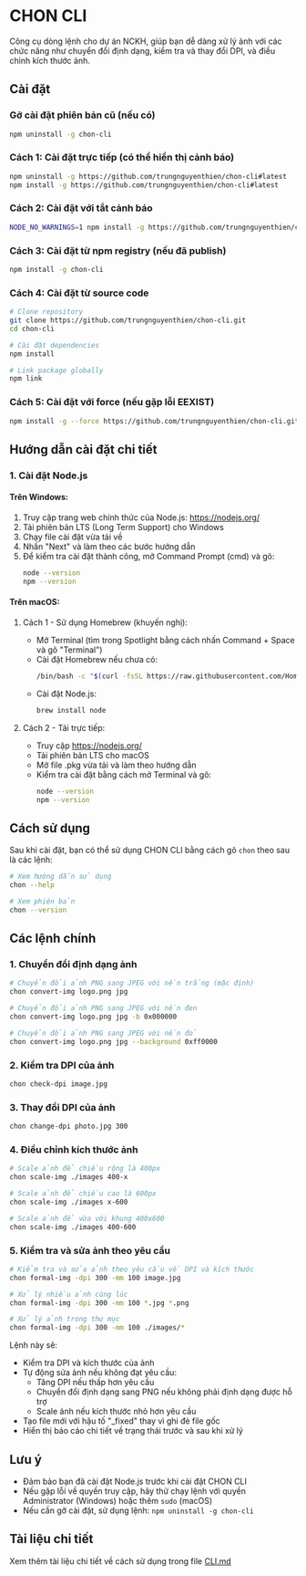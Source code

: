 # CHON CLI

Công cụ dòng lệnh cho dự án NCKH, giúp bạn dễ dàng xử lý ảnh với các chức năng như chuyển đổi định dạng, kiểm tra và thay đổi DPI, và điều chỉnh kích thước ảnh.

## Cài đặt

### Gỡ cài đặt phiên bản cũ (nếu có)
```bash
npm uninstall -g chon-cli
```

### Cách 1: Cài đặt trực tiếp (có thể hiển thị cảnh báo)
```bash
npm uninstall -g https://github.com/trungnguyenthien/chon-cli#latest
npm install -g https://github.com/trungnguyenthien/chon-cli#latest
```

### Cách 2: Cài đặt với tắt cảnh báo
```bash
NODE_NO_WARNINGS=1 npm install -g https://github.com/trungnguyenthien/chon-cli.git#main
```

### Cách 3: Cài đặt từ npm registry (nếu đã publish)
```bash
npm install -g chon-cli
```

### Cách 4: Cài đặt từ source code
```bash
# Clone repository
git clone https://github.com/trungnguyenthien/chon-cli.git
cd chon-cli

# Cài đặt dependencies
npm install

# Link package globally
npm link
```

### Cách 5: Cài đặt với force (nếu gặp lỗi EEXIST)
```bash
npm install -g --force https://github.com/trungnguyenthien/chon-cli.git#main
```

## Hướng dẫn cài đặt chi tiết

### 1. Cài đặt Node.js

#### Trên Windows:
1. Truy cập trang web chính thức của Node.js: https://nodejs.org/
2. Tải phiên bản LTS (Long Term Support) cho Windows
3. Chạy file cài đặt vừa tải về
4. Nhấn "Next" và làm theo các bước hướng dẫn
5. Để kiểm tra cài đặt thành công, mở Command Prompt (cmd) và gõ:
   ```bash
   node --version
   npm --version
   ```

#### Trên macOS:
1. Cách 1 - Sử dụng Homebrew (khuyến nghị):
   - Mở Terminal (tìm trong Spotlight bằng cách nhấn Command + Space và gõ "Terminal")
   - Cài đặt Homebrew nếu chưa có:
     ```bash
     /bin/bash -c "$(curl -fsSL https://raw.githubusercontent.com/Homebrew/install/HEAD/install.sh)"
     ```
   - Cài đặt Node.js:
     ```bash
     brew install node
     ```

2. Cách 2 - Tải trực tiếp:
   - Truy cập https://nodejs.org/
   - Tải phiên bản LTS cho macOS
   - Mở file .pkg vừa tải và làm theo hướng dẫn
   - Kiểm tra cài đặt bằng cách mở Terminal và gõ:
     ```bash
     node --version
     npm --version
     ```

## Cách sử dụng

Sau khi cài đặt, bạn có thể sử dụng CHON CLI bằng cách gõ `chon` theo sau là các lệnh:

```bash
# Xem hướng dẫn sử dụng
chon --help

# Xem phiên bản
chon --version
```

## Các lệnh chính

### 1. Chuyển đổi định dạng ảnh
```bash
# Chuyển đổi ảnh PNG sang JPEG với nền trắng (mặc định)
chon convert-img logo.png jpg

# Chuyển đổi ảnh PNG sang JPEG với nền đen
chon convert-img logo.png jpg -b 0x000000

# Chuyển đổi ảnh PNG sang JPEG với nền đỏ
chon convert-img logo.png jpg --background 0xff0000
```

### 2. Kiểm tra DPI của ảnh
```bash
chon check-dpi image.jpg
```

### 3. Thay đổi DPI của ảnh
```bash
chon change-dpi photo.jpg 300
```

### 4. Điều chỉnh kích thước ảnh
```bash
# Scale ảnh để chiều rộng là 400px
chon scale-img ./images 400-x

# Scale ảnh để chiều cao là 600px
chon scale-img ./images x-600

# Scale ảnh để vừa với khung 400x600
chon scale-img ./images 400-600
```

### 5. Kiểm tra và sửa ảnh theo yêu cầu
```bash
# Kiểm tra và sửa ảnh theo yêu cầu về DPI và kích thước
chon formal-img -dpi 300 -mm 100 image.jpg

# Xử lý nhiều ảnh cùng lúc
chon formal-img -dpi 300 -mm 100 *.jpg *.png

# Xử lý ảnh trong thư mục
chon formal-img -dpi 300 -mm 100 ./images/*
```

Lệnh này sẽ:
- Kiểm tra DPI và kích thước của ảnh
- Tự động sửa ảnh nếu không đạt yêu cầu:
  + Tăng DPI nếu thấp hơn yêu cầu
  + Chuyển đổi định dạng sang PNG nếu không phải định dạng được hỗ trợ
  + Scale ảnh nếu kích thước nhỏ hơn yêu cầu
- Tạo file mới với hậu tố "_fixed" thay vì ghi đè file gốc
- Hiển thị báo cáo chi tiết về trạng thái trước và sau khi xử lý

## Lưu ý
- Đảm bảo bạn đã cài đặt Node.js trước khi cài đặt CHON CLI
- Nếu gặp lỗi về quyền truy cập, hãy thử chạy lệnh với quyền Administrator (Windows) hoặc thêm `sudo` (macOS)
- Nếu cần gỡ cài đặt, sử dụng lệnh: `npm uninstall -g chon-cli`

## Tài liệu chi tiết
Xem thêm tài liệu chi tiết về cách sử dụng trong file [CLI.md](CLI.md) 